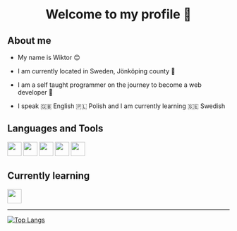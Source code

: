 <h1 align="center">Welcome to my profile 👋</h1>

## About me 
* My name is Wiktor 😊

* I am currently located in Sweden, Jönköping county 💯

* I am a self taught programmer on the journey to become a web developer 🚀

* I speak 🇬🇧 English 🇵🇱 Polish and I am currently learning 🇸🇪 Swedish

## Languages and Tools
<div>
<img src="https://cdn.jsdelivr.net/gh/devicons/devicon/icons/python/python-original.svg"  width="32" height="32"/>
<img src="https://cdn.jsdelivr.net/gh/devicons/devicon/icons/javascript/javascript-original.svg"  width="32" height="32"/>
<img src="https://cdn.jsdelivr.net/gh/devicons/devicon/icons/typescript/typescript-original.svg"  width="32" height="32"/>
<img src="https://cdn.jsdelivr.net/gh/devicons/devicon/icons/mongodb/mongodb-original.svg"  width="32" height="32"/>
<img src="https://cdn.jsdelivr.net/gh/devicons/devicon/icons/linux/linux-original.svg" width="32" height="32"/>
</div>

## Currently learning
<div>
<img src="https://cdn.jsdelivr.net/gh/devicons/devicon/icons/react/react-original.svg"  width="32" height="32"/>
</div>

<hr>

[![Top Langs](https://github-readme-stats.vercel.app/api/top-langs/?username=anuraghazra&layout=compact)](https://github.com/anuraghazra/github-readme-stats)

          
 

<!--
**wiktor-falek/wiktor-falek** is a ✨ _special_ ✨ repository because its `README.md` (this file) appears on your GitHub profile.

Here are some ideas to get you started:

- 🔭 I’m currently working on ...
- 🌱 I’m currently learning ...
- 👯 I’m looking to collaborate on ...
- 🤔 I’m looking for help with ...
- 💬 Ask me about ...
- 📫 How to reach me: ...
- 😄 Pronouns: ...
- ⚡ Fun fact: ...
-->
